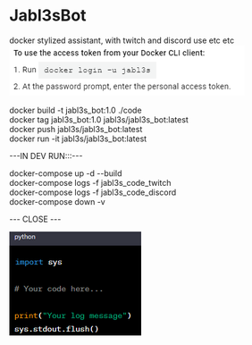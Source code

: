 # Jabl3sBot  
docker stylized assistant, with twitch and discord use etc etc  
![Alt text](assets/images/image.png)  

docker build -t jabl3s_bot:1.0 ./code  
docker tag jabl3s_bot:1.0 jabl3s/jabl3s_bot:latest  
docker push jabl3s/jabl3s_bot:latest  
docker run -it jabl3s/jabl3s_bot:latest  

---IN DEV RUN:::---  

docker-compose up -d --build  
docker-compose logs -f jabl3s_code_twitch  
docker-compose logs -f jabl3s_code_discord  
docker-compose down -v  

--- CLOSE ---  

![Alt text](assets/images/image-1.png)  

  
